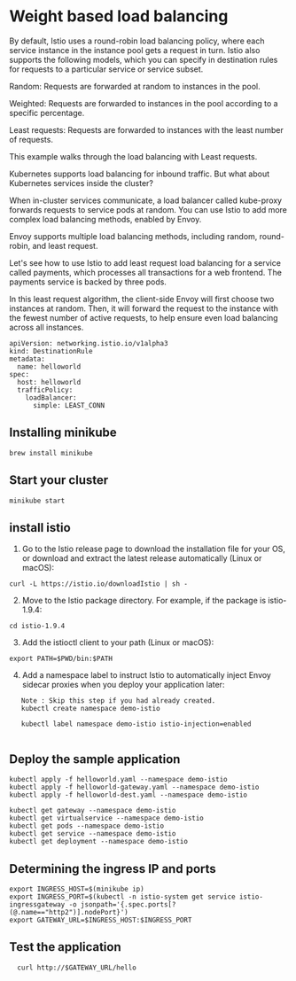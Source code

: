 # Weight based load balancing

By default, Istio uses a round-robin load balancing policy, where each service instance in the instance pool gets a request in turn. Istio also supports the following models, which you can specify in destination rules for requests to a particular service or service subset.

Random: Requests are forwarded at random to instances in the pool.

Weighted: Requests are forwarded to instances in the pool according to a specific percentage.

Least requests: Requests are forwarded to instances with the least number of requests.

This example walks through the load balancing with Least requests.

Kubernetes supports load balancing for inbound traffic. But what about Kubernetes services inside the cluster?

When in-cluster services communicate, a load balancer called kube-proxy forwards requests to service pods at random. You can use Istio to add more complex load balancing methods, enabled by Envoy.

Envoy supports multiple load balancing methods, including random, round-robin, and least request.

Let's see how to use Istio to add least request load balancing for a service called payments, which processes all transactions for a web frontend. The payments service is backed by three pods.

In this least request algorithm, the client-side Envoy will first choose two instances at random. Then, it will forward the request to the instance with the fewest number of active requests, to help ensure even load balancing across all instances.

```
apiVersion: networking.istio.io/v1alpha3
kind: DestinationRule
metadata:
  name: helloworld
spec:
  host: helloworld
  trafficPolicy:
    loadBalancer:
      simple: LEAST_CONN
```

## Installing minikube
```
brew install minikube

```

## Start your cluster

```
minikube start

```

## install istio

1. Go to the Istio release page to download the installation file for your OS, or download and extract the latest release automatically (Linux or macOS):

```
curl -L https://istio.io/downloadIstio | sh -

```

2. Move to the Istio package directory. For example, if the package is istio-1.9.4:
```
cd istio-1.9.4
```

3. Add the istioctl client to your path (Linux or macOS):
```
export PATH=$PWD/bin:$PATH

```
4. Add a namespace label to instruct Istio to automatically inject Envoy sidecar proxies when you deploy your application later:
```
   Note : Skip this step if you had already created.
   kubectl create namespace demo-istio
   
   kubectl label namespace demo-istio istio-injection=enabled
   
```
## Deploy the sample application

```
kubectl apply -f helloworld.yaml --namespace demo-istio
kubectl apply -f helloworld-gateway.yaml --namespace demo-istio
kubectl apply -f helloworld-dest.yaml --namespace demo-istio

kubectl get gateway --namespace demo-istio
kubectl get virtualservice --namespace demo-istio
kubectl get pods --namespace demo-istio
kubectl get service --namespace demo-istio
kubectl get deployment --namespace demo-istio

```

## Determining the ingress IP and ports

```
export INGRESS_HOST=$(minikube ip)
export INGRESS_PORT=$(kubectl -n istio-system get service istio-ingressgateway -o jsonpath='{.spec.ports[?(@.name=="http2")].nodePort}')
export GATEWAY_URL=$INGRESS_HOST:$INGRESS_PORT
```

## Test the application

```
  curl http://$GATEWAY_URL/hello
  
  
```

